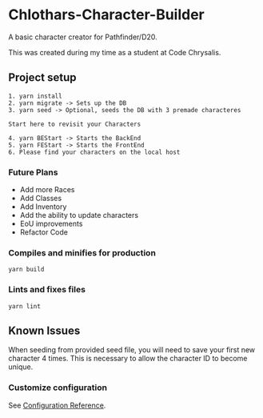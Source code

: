 # Chlothars-Character-Builder
A basic character creator for Pathfinder/D20.

This was created during my time as a student at Code Chrysalis.



## Project setup

```
1. yarn install
2. yarn migrate -> Sets up the DB
3. yarn seed -> Optional, seeds the DB with 3 premade characteres

Start here to revisit your Characters

4. yarn BEStart -> Starts the BackEnd
5. yarn FEStart -> Starts the FrontEnd
6. Please find your characters on the local host

```
### Future Plans
* Add more Races
* Add Classes
* Add Inventory
* Add the ability to update characters
* EoU improvements
* Refactor Code

### Compiles and minifies for production

```
yarn build
```

### Lints and fixes files

```     
yarn lint
```

## Known Issues
When seeding from provided seed file, you will need to save your first new character 4 times. This is necessary to allow the character ID to become unique.

### Customize configuration

See [Configuration Reference](https://cli.vuejs.org/config/).
